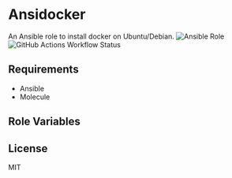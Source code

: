 Ansidocker
=========

An Ansible role to install docker on Ubuntu/Debian.
![Ansible Role](https://img.shields.io/ansible/role/d/walidsa3d/docker)
![GitHub Actions Workflow Status](https://img.shields.io/github/actions/workflow/status/walidsa3d/ansidocker/main.yml)


Requirements
------------

- Ansible
- Molecule

Role Variables
--------------



License
-------

MIT